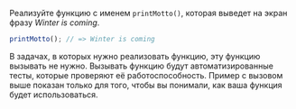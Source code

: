 
Реализуйте функцию с именем `printMotto()`, которая выведет на экран фразу *Winter is coming*.

```javascript
printMotto(); // => Winter is coming
```

В задачах, в которых нужно реализовать функцию, эту функцию вызывать не нужно. Вызывать функцию будут автоматизированные тесты, которые проверяют её работоспособность. Пример с вызовом выше показан только для того, чтобы вы понимали, как ваша функция будет использоваться.
